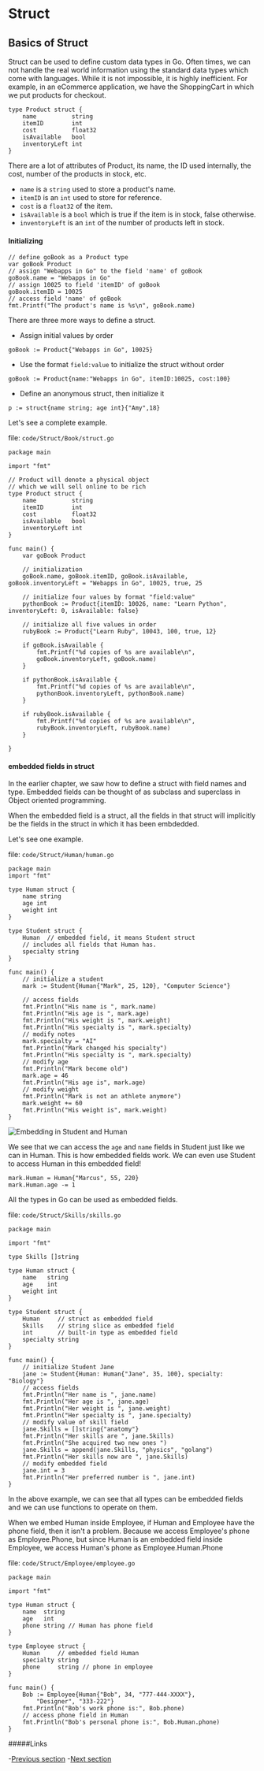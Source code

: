 # Struct

## Basics of Struct

Struct can be used to define custom data types in Go. Often times, we can not handle the real world information using the standard data types which come with languages. While it is not impossible, it is highly inefficient. For example, in an eCommerce application, we have the ShoppingCart in which we put products for checkout.

```golang
type Product struct {
	name          string
	itemID        int
	cost          float32
	isAvailable   bool
	inventoryLeft int
}
```
	
There are a lot of attributes of Product, its name, the ID used internally, the cost, number of the products in stock, etc.

- `name` is a `string` used to store a product's name.
- `itemID` is an `int` used to store for reference.
- `cost` is a `float32` of the item.
- `isAvailable` is a `bool` which is true if the item is in stock, false otherwise.
- `inventoryLeft` is an `int` of the number of products left in stock.

#### Initializing

```golang
// define goBook as a Product type
var goBook Product
// assign "Webapps in Go" to the field 'name' of goBook
goBook.name = "Webapps in Go"
// assign 10025 to field 'itemID' of goBook
goBook.itemID = 10025
// access field 'name' of goBook
fmt.Printf("The product's name is %s\n", goBook.name)
```

There are three more ways to define a struct.

- Assign initial values by order

`goBook := Product{"Webapps in Go", 10025}`
	
- Use the format `field:value` to initialize the struct without order

`goBook := Product{name:"Webapps in Go", itemID:10025, cost:100}`

- Define an anonymous struct, then initialize it

`p := struct{name string; age int}{"Amy",18}`
		
Let's see a complete example.

file: `code/Struct/Book/struct.go`
```golang
package main

import "fmt"

// Product will denote a physical object
// which we will sell online to be rich
type Product struct {
	name          string
	itemID        int
	cost          float32
	isAvailable   bool
	inventoryLeft int
}

func main() {
	var goBook Product

	// initialization
	goBook.name, goBook.itemID, goBook.isAvailable, goBook.inventoryLeft = "Webapps in Go", 10025, true, 25

	// initialize four values by format "field:value"
	pythonBook := Product{itemID: 10026, name: "Learn Python", inventoryLeft: 0, isAvailable: false}

	// initialize all five values in order
	rubyBook := Product{"Learn Ruby", 10043, 100, true, 12}

	if goBook.isAvailable {
		fmt.Printf("%d copies of %s are available\n", 
		goBook.inventoryLeft, goBook.name)
	}

	if pythonBook.isAvailable {
		fmt.Printf("%d copies of %s are available\n", 
		pythonBook.inventoryLeft, pythonBook.name)
	}

	if rubyBook.isAvailable {
		fmt.Printf("%d copies of %s are available\n", 
		rubyBook.inventoryLeft, rubyBook.name)
	}

}
```
	
#### embedded fields in struct

In the earlier chapter, we saw how to define a struct with field names and type. Embedded fields can be thought of as subclass and superclass in Object oriented programming.

When the embedded field is a struct, all the fields in that struct will implicitly be the fields in the struct in which it has been embdedded.

Let's see one example.

file: `code/Struct/Human/human.go`
```golang
package main
import "fmt"

type Human struct {
	name string
	age int
	weight int
}

type Student struct {
	Human  // embedded field, it means Student struct
	// includes all fields that Human has.
	specialty string
}

func main() {
	// initialize a student
	mark := Student{Human{"Mark", 25, 120}, "Computer Science"}

	// access fields
	fmt.Println("His name is ", mark.name)
	fmt.Println("His age is ", mark.age)
	fmt.Println("His weight is ", mark.weight)
	fmt.Println("His specialty is ", mark.specialty)
	// modify notes
	mark.specialty = "AI"
	fmt.Println("Mark changed his specialty")
	fmt.Println("His specialty is ", mark.specialty)
	// modify age
	fmt.Println("Mark become old")
	mark.age = 46
	fmt.Println("His age is", mark.age)
	// modify weight
	fmt.Println("Mark is not an athlete anymore")
	mark.weight += 60
	fmt.Println("His weight is", mark.weight)
}
```
	
![Embedding in Student and Human](images/2.4.student_struct.png)

We see that we can access the `age` and `name` fields in Student just like we can in Human. This is how embedded fields work. We can even use Student to access Human in this embedded field!

```golang
mark.Human = Human{"Marcus", 55, 220}
mark.Human.age -= 1
```
	
All the types in Go can be used as embedded fields.

file: `code/Struct/Skills/skills.go`

```golang
package main

import "fmt"

type Skills []string

type Human struct {
	name   string
	age    int
	weight int
}

type Student struct {
	Human     // struct as embedded field
	Skills    // string slice as embedded field
	int       // built-in type as embedded field
	specialty string
}

func main() {
	// initialize Student Jane
	jane := Student{Human: Human{"Jane", 35, 100}, specialty: "Biology"}
	// access fields
	fmt.Println("Her name is ", jane.name)
	fmt.Println("Her age is ", jane.age)
	fmt.Println("Her weight is ", jane.weight)
	fmt.Println("Her specialty is ", jane.specialty)
	// modify value of skill field
	jane.Skills = []string{"anatomy"}
	fmt.Println("Her skills are ", jane.Skills)
	fmt.Println("She acquired two new ones ")
	jane.Skills = append(jane.Skills, "physics", "golang")
	fmt.Println("Her skills now are ", jane.Skills)
	// modify embedded field
	jane.int = 3
	fmt.Println("Her preferred number is ", jane.int)
}
```
	
In the above example, we can see that all types can be embedded fields and we can use functions to operate on them.

When we embed Human inside Employee, if Human and Employee have the phone field, then it isn't a problem. Because we access Employee's phone as Employee.Phone, but since Human is an embedded field inside Employee, we access Human's phone as Employee.Human.Phone

file: `code/Struct/Employee/employee.go`

```golang
package main

import "fmt"

type Human struct {
	name  string
	age   int
	phone string // Human has phone field
}

type Employee struct {
	Human     // embedded field Human
	specialty string
	phone     string // phone in employee
}

func main() {
	Bob := Employee{Human{"Bob", 34, "777-444-XXXX"},
		"Designer", "333-222"}
	fmt.Println("Bob's work phone is:", Bob.phone)
	// access phone field in Human
	fmt.Println("Bob's personal phone is:", Bob.Human.phone)
}
```

#####Links

-[Previous section](02.3CntrlStmtFunctions.md)
-[Next section](02.5ObjectOriented.md)
